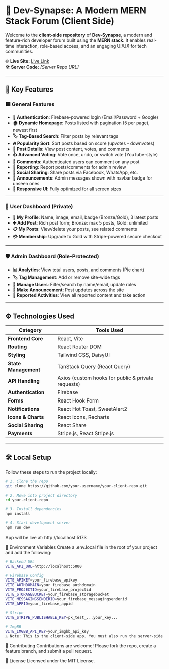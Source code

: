 # 🚀 Dev-Synapse: A Modern MERN Stack Forum (Client Side)

Welcome to the **client-side repository** of **Dev-Synapse**, a modern and feature-rich developer forum built using the **MERN stack**. It enables real-time interaction, role-based access, and an engaging UI/UX for tech communities.

🌐 **Live Site:** <a href="_https://dev-synapse-404.web.app/ ">Live Link </a> <br>
🛠️ **Server Code:** _[Server Repo URL]_

---

## 🧩 Key Features

### 🟦 General Features

- **🔐 Authentication**: Firebase-powered login (Email/Password + Google)
- **🏠 Dynamic Homepage**: Posts listed with pagination (5 per page), newest first
- **🏷️ Tag-Based Search**: Filter posts by relevant tags
- **🔥 Popularity Sort**: Sort posts based on score (upvotes - downvotes)
- **📄 Post Details**: View post content, votes, and comments
- **👍 Advanced Voting**: Vote once, undo, or switch vote (YouTube-style)
- **💬 Comments**: Authenticated users can comment on any post
- **🚨 Reporting**: Report posts/comments for admin review
- **🔗 Social Sharing**: Share posts via Facebook, WhatsApp, etc.
- **📢 Announcements**: Admin messages shown with navbar badge for unseen ones
- **📱 Responsive UI**: Fully optimized for all screen sizes

---

### 👤 User Dashboard (Private)

- **🧑 My Profile**: Name, image, email, badge (Bronze/Gold), 3 latest posts
- **➕ Add Post**: Rich post form; Bronze: max 5 posts, Gold: unlimited
- **📋 My Posts**: View/delete your posts, see related comments
- **💳 Membership**: Upgrade to Gold with Stripe-powered secure checkout

---

### 🛡 Admin Dashboard (Role-Protected)

- **📊 Analytics**: View total users, posts, and comments (Pie chart)
- **🏷️ Tag Management**: Add or remove site-wide tags
- **👥 Manage Users**: Filter/search by name/email, update roles
- **📢 Make Announcement**: Post updates across the site
- **🧾 Reported Activities**: View all reported content and take action

---

## ⚙️ Technologies Used

| Category              | Tools Used                                                   |
|-----------------------|--------------------------------------------------------------|
| **Frontend Core**     | React, Vite                                                  |
| **Routing**           | React Router DOM                                             |
| **Styling**           | Tailwind CSS, DaisyUI                                        |
| **State Management**  | TanStack Query (React Query)                                 |
| **API Handling**      | Axios (custom hooks for public & private requests)           |
| **Authentication**    | Firebase                                                     |
| **Forms**             | React Hook Form                                              |
| **Notifications**     | React Hot Toast, SweetAlert2                                 |
| **Icons & Charts**    | React Icons, Recharts                                        |
| **Social Sharing**    | React Share                                                  |
| **Payments**          | Stripe.js, React Stripe.js                                   |

---

## 🛠 Local Setup

Follow these steps to run the project locally:

```bash
# 1. Clone the repo
git clone https://github.com/your-username/your-client-repo.git

# 2. Move into project directory
cd your-client-repo

# 3. Install dependencies
npm install

# 4. Start development server
npm run dev
```

App will be live at: http://localhost:5173

🔐 Environment Variables
Create a .env.local file in the root of your project and add the following:
```bash
# Backend URL
VITE_API_URL=http://localhost:5000

# Firebase Config
VITE_APIKEY=your_firebase_apikey
VITE_AUTHDOMAIN=your_firebase_authdomain
VITE_PROJECTID=your_firebase_projectid
VITE_STORAGEBUCKET=your_firebase_storagebucket
VITE_MESSAGINGSENDERID=your_firebase_messagingsenderid
VITE_APPID=your_firebase_appid

# Stripe
VITE_STRIPE_PUBLISHABLE_KEY=pk_test_...your_key...

# ImgBB
VITE_IMGBB_API_KEY=your_imgbb_api_key
⚠ Note: This is the client-side app. You must also run the server-side for full functionality.
```
🤝 Contributing
Contributions are welcome!
Please fork the repo, create a feature branch, and submit a pull request.

📄 License
Licensed under the MIT License.
